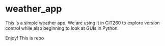 # weather_app

This is a simple weather app. We are using it in CIT260 to explore version control while also beginning to look at GUIs in Python. 

Enjoy! This is repo
